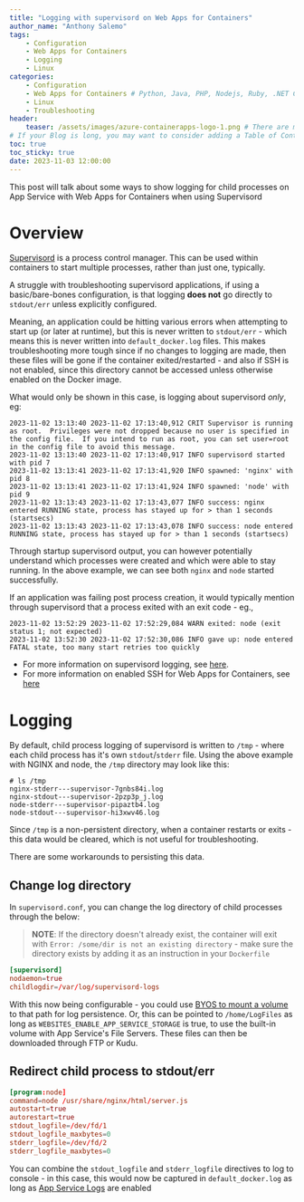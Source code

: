 ```yaml
---
title: "Logging with supervisord on Web Apps for Containers"
author_name: "Anthony Salemo"
tags:
    - Configuration
    - Web Apps for Containers
    - Logging
    - Linux
categories:
    - Configuration
    - Web Apps for Containers # Python, Java, PHP, Nodejs, Ruby, .NET Core
    - Linux
    - Troubleshooting 
header:
    teaser: /assets/images/azure-containerapps-logo-1.png # There are multiple logos that can be used in "/assets/images" if you choose to add one.
# If your Blog is long, you may want to consider adding a Table of Contents by adding the following two settings.
toc: true
toc_sticky: true
date: 2023-11-03 12:00:00
---
```


This post will talk about some ways to show logging for child processes on App Service with Web Apps for Containers when using Supervisord

# Overview
[Supervisord](http://supervisord.org/) is a process control manager. This can be used within containers to start multiple processes, rather than just one, typically.

A struggle with troubleshooting supervisord applications, if using a basic/bare-bones configuration, is that logging **does not** go directly to `stdout/err` unless explicitly configured.

Meaning, an application could be hitting various errors when attempting to start up (or later at runtime), but this is never written to `stdout/err` - which means this is never written into `default_docker.log` files. This makes troubleshooting more tough since if no changes to logging are made, then these files will be gone if the container exited/restarted - and also if SSH is not enabled, since this directory cannot be accessed unless otherwise enabled on the Docker image.

What would only be shown in this case, is logging about supervisord _only_, eg:

```
2023-11-02 13:13:40 2023-11-02 17:13:40,912 CRIT Supervisor is running as root.  Privileges were not dropped because no user is specified in the config file.  If you intend to run as root, you can set user=root in the config file to avoid this message.
2023-11-02 13:13:40 2023-11-02 17:13:40,917 INFO supervisord started with pid 7
2023-11-02 13:13:41 2023-11-02 17:13:41,920 INFO spawned: 'nginx' with pid 8
2023-11-02 13:13:41 2023-11-02 17:13:41,924 INFO spawned: 'node' with pid 9
2023-11-02 13:13:43 2023-11-02 17:13:43,077 INFO success: nginx entered RUNNING state, process has stayed up for > than 1 seconds (startsecs)
2023-11-02 13:13:43 2023-11-02 17:13:43,078 INFO success: node entered RUNNING state, process has stayed up for > than 1 seconds (startsecs)
```

Through startup supervisord output, you can however potentially understand which processes were created and which were able to stay running. In the above example, we can see both `nginx` and `node` started successfully.

If an application was failing post process creation, it would typically mention through supervisord that a process exited with an exit code - eg., 

```
2023-11-02 13:52:29 2023-11-02 17:52:29,084 WARN exited: node (exit status 1; not expected)
2023-11-02 13:52:30 2023-11-02 17:52:30,086 INFO gave up: node entered FATAL state, too many start retries too quickly
```
- For more information on supervisord logging, see [here](http://supervisord.org/logging.html#child-process-logs).
- For more information on enabled SSH for Web Apps for Containers, see [here](https://azureossd.github.io/2022/04/27/2022-Enabling-SSH-on-Linux-Web-App-for-Containers/index.html)

# Logging
By default, child process logging of supervisord is written to `/tmp` - where each child process has it's own `stdout`/`stderr` file. Using the above example with NGINX and node, the `/tmp` directory may look like this:

```
# ls /tmp
nginx-stderr---supervisor-7gnbs84i.log  
nginx-stdout---supervisor-2pzp3p_j.log  
node-stderr---supervisor-pipaztb4.log  
node-stdout---supervisor-hi3xwv46.log
```

Since `/tmp` is a non-persistent directory, when a container restarts or exits - this data would be cleared, which is not useful for troubleshooting.

There are some workarounds to persisting this data.

## Change log directory
In `supervisord.conf`, you can change the log directory of child processes through the below:

> **NOTE**: If the directory doesn't already exist, the container will exit with `Error: /some/dir is not an existing directory` - make sure the directory exists by adding it as an instruction in your `Dockerfile`

```conf
[supervisord]
nodaemon=true
childlogdir=/var/log/supervisord-logs
```

With this now being configurable - you could use [BYOS to mount a volume](https://learn.microsoft.com/en-us/azure/app-service/configure-connect-to-azure-storage?tabs=basic%2Cportal&pivots=container-linux) to that path for log persistence. Or, this can be pointed to `/home/LogFiles` as long as `WEBSITES_ENABLE_APP_SERVICE_STORAGE` is true, to use the built-in volume with App Service's File Servers. These files can then be downloaded through FTP or Kudu.

## Redirect child process to stdout/err

```conf
[program:node]
command=node /usr/share/nginx/html/server.js
autostart=true 
autorestart=true
stdout_logfile=/dev/fd/1
stdout_logfile_maxbytes=0
stderr_logfile=/dev/fd/2
stderr_logfile_maxbytes=0
```

You can combine the `stdout_logfile` and `stderr_logfile` directives to log to console - in this case, this would now be captured in `default_docker.log` as long as [App Service Logs](https://learn.microsoft.com/en-us/azure/app-service/troubleshoot-diagnostic-logs#enable-application-logging-linuxcontainer) are enabled